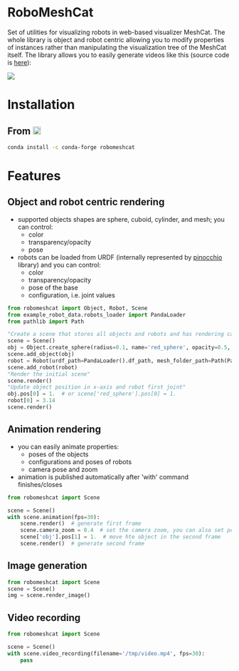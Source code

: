 # RoboMeshCat

Set of utilities for visualizing robots in web-based visualizer MeshCat.
The whole library is object and robot centric allowing you to modify properties of instances rather than manipulating the visualization tree of the MeshCat itself. 
The library allows you to easily generate videos like this (source code is [here](examples/05_teaser.py)):

![](docs/output.gif)

# Installation

## From <img src="https://s3.amazonaws.com/conda-dev/conda_logo.svg" height="18">

```bash
conda install -c conda-forge robomeshcat
```

# Features

## Object and robot centric rendering

- supported objects shapes are sphere, cuboid, cylinder, and mesh; you can control:
    - color
    - transparency/opacity
    - pose
- robots can be loaded from URDF (internally represented by [pinocchio](https://github.com/stack-of-tasks/pinocchio)
  library) and you can control:
    - color
    - transparency/opacity
    - pose of the base
    - configuration, i.e. joint values

```python
from robomeshcat import Object, Robot, Scene
from example_robot_data.robots_loader import PandaLoader
from pathlib import Path

"Create a scene that stores all objects and robots and has rendering capability"
scene = Scene()
obj = Object.create_sphere(radius=0.1, name='red_sphere', opacity=0.5, color=[1., 0., 0.])
scene.add_object(obj)
robot = Robot(urdf_path=PandaLoader().df_path, mesh_folder_path=Path(PandaLoader().model_path).parent.parent)
scene.add_robot(robot)
"Render the initial scene"
scene.render()
"Update object position in x-axis and robot first joint"
obj.pos[0] = 1.  # or scene['red_sphere'].pos[0] = 1.
robot[0] = 3.14
scene.render()
```

## Animation rendering

- you can easily animate properties:
    - poses of the objects
    - configurations and poses of robots
    - camera pose and zoom
- animation is published automatically after 'with' command finishes/closes

```python
from robomeshcat import Scene

scene = Scene()
with scene.animation(fps=30):
    scene.render()  # generate first frame
    scene.camera_zoom = 0.4  # set the camera zoom, you can also set position and rotation of camera
    scene['obj'].pos[1] = 1.  # move hte object in the second frame
    scene.render()  # generate second frame
```
## Image generation
```python
from robomeshcat import Scene
scene = Scene()
img = scene.render_image()
```
## Video recording

```python
from robomeshcat import Scene

scene = Scene()
with scene.video_recording(filename='/tmp/video.mp4', fps=30):
    pass
```
